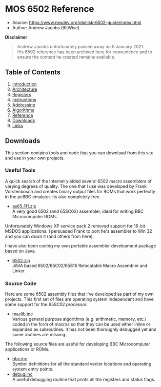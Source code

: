 MOS 6502 Reference
==================

  - Source: https://www.nesdev.org/obelisk-6502-guide/index.html
  - Author: Andrew Jacobs (BitWise)

**Disclaimer**

> Andrew Jacobs unfortunately passed away on 8 January 2021.  
> His 6502 reference has been archived here for convenience and to ensure the
> content he created remains available.

## Table of Contents

  1. [Introduction](https://github.com/macmade/MOS-6502-Emulator/blob/main/Reference/1-Introduction.md)
  2. [Architecture](https://github.com/macmade/MOS-6502-Emulator/blob/main/Reference/2-Architecture.md)
  3. [Registers](https://github.com/macmade/MOS-6502-Emulator/blob/main/Reference/3-Registers.md)
  4. [Instructions](https://github.com/macmade/MOS-6502-Emulator/blob/main/Reference/4-Instructions.md)
  5. [Addressing](https://github.com/macmade/MOS-6502-Emulator/blob/main/Reference/5-Addressing.md)
  6. [Algorithms](https://github.com/macmade/MOS-6502-Emulator/blob/main/Reference/6-Algorithms.md)
  7. [Reference](https://github.com/macmade/MOS-6502-Emulator/blob/main/Reference/7-Reference.md)
  8. [Downloads](https://github.com/macmade/MOS-6502-Emulator/blob/main/Reference/8-Downloads.md)
  9. [Links](https://github.com/macmade/MOS-6502-Emulator/blob/main/Reference/9-Links.md)

## Downloads

This section contains tools and code that you can download from this site and
use in your own projects.

### Useful Tools

A quick search of the Internet yielded several 6502 macro assemblers of varying
degrees of quality. The one that I use was developed by Frank Vorstenbosch and
creates binary output files for ROMs that work perfectly in the pcBBC emulator.
Its also completely free.

  - [as65_111.zip](https://www.nesdev.org/obelisk-6502-guide/files/as65_111.zip)  
    A very good 6502 (and 65SC02) assembler, ideal for writing BBC Microcomputer
    ROMs.

Unfortunately Windows XP service pack 2 removed support for 16-bit MSDOS
applications. I persuaded Frank to port he's assembler to Win 32 and you can
down it (and others from here).

I have also been coding my own portable assembler development package
based on Java.  

  - [6502.zip](https://www.nesdev.org/obelisk-6502-guide/files/6502.zip)  
    JAVA based 6502/65C02/65816 Relocatable Macro Assembler and Linker.

### Source Code

Here are some 6502 assembly files that I've developed as part of my own
projects. This first set of files are operating system independent and have some
support for the 65SC02 processor.

  - [maclib.inc](https://www.nesdev.org/obelisk-6502-guide/files/maclib.inc)  
    Various general purpose algorithms (e.g. arithmetic, memory, etc.) coded
    in the form of macros so that they can be used either inline or expanded as
    subroutines. It has not been thoroughly debugged yet and some routines
    are missing.

The following source files are useful for developing BBC Microcomputer
applications or ROMs.

  - [bbc.inc](https://www.nesdev.org/obelisk-6502-guide/files/bbc.inc)  
    Symbol definitions for all the standard vector locations and operating
    system entry points.
  - [debug.inc](https://www.nesdev.org/obelisk-6502-guide/files/debug.inc)  
    A useful debugging routine that prints all the registers and status flags.
